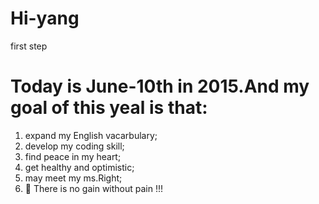 # Hi-yang
first step

Today is June-10th in 2015.And my goal of this yeal is that:
================================================================
  1. expand my English vacarbulary;
  2. develop my coding skill;
  3. find peace in my heart;
  4. get healthy and optimistic;
  5. may meet my ms.Right;
  6. :dancer:
There is no gain without pain !!!
